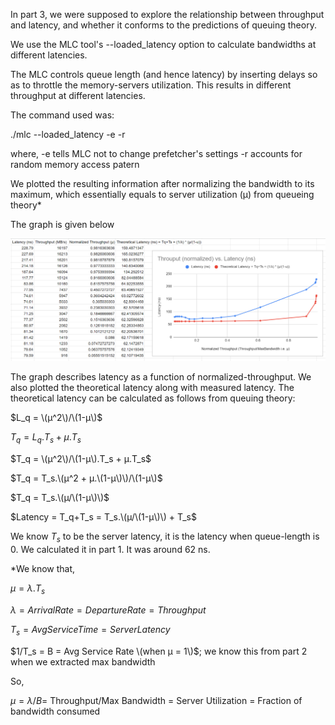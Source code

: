 In part 3, we were supposed to explore the relationship between throughput and latency, and whether it conforms to the predictions of queuing theory.

We use the MLC tool's --loaded_latency option to calculate bandwidths at different latencies.

The MLC controls queue length (and hence latency) by inserting delays so as to throttle the memory-servers utilization. This results in different throughput at different latencies.

The command used was:

./mlc --loaded_latency -e -r

where,
-e tells MLC not to change prefetcher's settings
-r accounts for random memory access patern

 We plotted the resulting information after normalizing the bandwidth to its maximum, which essentially equals to server utilization (µ) from queueing theory* 

 The graph is given below

 ![plot](./throughput_vs_latency.PNG) 

 The graph describes latency as a function of normalized-throughput. We also plotted the theoretical latency along with measured latency. The theoretical latency can be calculated as follows from queuing theory:

 $L_q = \(µ^2\)/\(1-µ\)$

 $T_q = L_q.Τ_s + µ.Τ_s$

 $T_q = \(µ^2\)/\(1-µ\).Τ_s + µ.Τ_s$

 $T_q = Τ_s.\(µ^2 + µ.\(1-µ\)\)/\(1-µ\)$

 $T_q = Τ_s.\(µ/\(1-µ\)\)$

 $Latency = T_q+Τ_s = Τ_s.\(µ/\(1-µ\)\) + Τ_s$

 We know $Τ_s$ to be the server latency, it is the latency when queue-length is 0. We calculated it in part 1. It was around 62 ns.


 *We know that,

 $µ = λ.Τ_s$

 $λ = Arrival Rate = Departure Rate = Throughput$

 $Τ_s = Avg Service Time = Server Latency$

 $1/Τ_s = B = Avg Service Rate \(when µ = 1\)$; we know this from part 2 when we extracted max bandwidth

 So,

 $µ = λ/B =$ Throughput/Max Bandwidth $=$ Server Utilization $=$ Fraction of bandwidth consumed